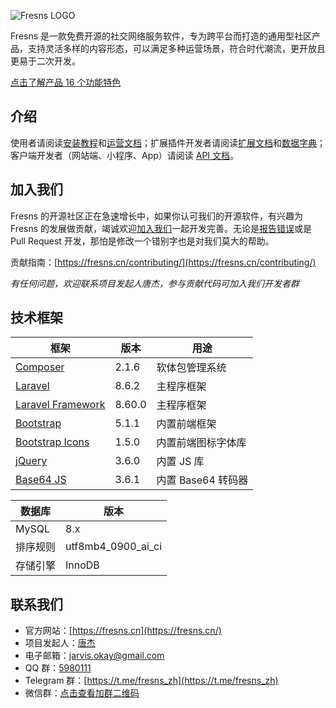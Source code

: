 ![Fresns LOGO](https://cdn.fresns.cn/images/logo-small.png)

Fresns 是一款免费开源的社交网络服务软件，专为跨平台而打造的通用型社区产品，支持灵活多样的内容形态，可以满足多种运营场景，符合时代潮流，更开放且更易于二次开发。

[点击了解产品 16 个功能特色](https://fresns.cn/guide/features.html)

## 介绍

使用者请阅读[安装教程](https://fresns.cn/guide/install.html)和[运营文档](https://fresns.cn/operating/)；扩展插件开发者请阅读[扩展文档](https://fresns.cn/extensions/)和[数据字典](https://fresns.cn/database/)；客户端开发者（网站端、小程序、App）请阅读 [API 文档](https://fresns.cn/api/)。

## 加入我们

Fresns 的开源社区正在急速增长中，如果你认可我们的开源软件，有兴趣为 Fresns 的发展做贡献，竭诚欢迎[加入我们](https://fresns.cn/community/join.html)一起开发完善。无论是[报告错误](https://fresns.cn/guide/feedback.html)或是 Pull Request 开发，那怕是修改一个错别字也是对我们莫大的帮助。

贡献指南：[https://fresns.cn/contributing/](https://fresns.cn/contributing/)

*有任何问题，欢迎联系项目发起人唐杰，参与贡献代码可加入我们开发者群*

## 技术框架

| 框架 | 版本 | 用途 |
| --- | --- | --- |
| [Composer](https://github.com/composer/composer) | 2.1.6 | 软体包管理系统 |
| [Laravel](https://github.com/laravel/laravel) | 8.6.2 | 主程序框架 |
| [Laravel Framework](https://github.com/laravel/framework) | 8.60.0 | 主程序框架 |
| [Bootstrap](https://getbootstrap.com/) | 5.1.1 | 内置前端框架 |
| [Bootstrap Icons](https://icons.getbootstrap.com/) | 1.5.0 | 内置前端图标字体库 |
| [jQuery](https://github.com/jquery/jquery) | 3.6.0 | 内置 JS 库 |
| [Base64 JS](https://github.com/dankogai/js-base64) | 3.6.1 | 内置 Base64 转码器 |

| 数据库 | 版本 |
| --- | --- |
| MySQL | 8.x |
| 排序规则 | utf8mb4_0900_ai_ci |
| 存储引擎 | InnoDB |

## 联系我们

- 官方网站：[https://fresns.cn](https://fresns.cn/)
- 项目发起人：[唐杰](https://tangjie.me/)
- 电子邮箱：[jarvis.okay@gmail.com](mailto:jarvis.okay@gmail.com)
- QQ 群：[5980111](https://qm.qq.com/cgi-bin/qm/qr?k=R2pfcPUd4Nyc87AKdkuHP9yJ0MhddUaz&jump_from=webapi)
- Telegram 群：[https://t.me/fresns_zh](https://t.me/fresns_zh)
- 微信群：[点击查看加群二维码](https://tangjie.me/media/wechat/fresns.jpg)